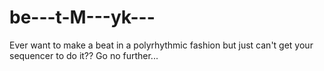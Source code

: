 # be---t-M---yk---
Ever want to make a beat in a polyrhythmic fashion but just can't get your sequencer to do it?? Go no further...
